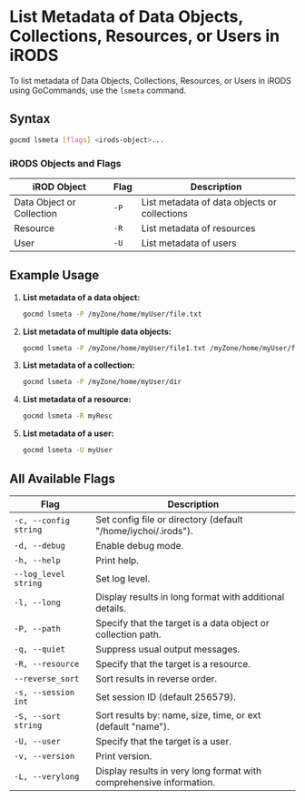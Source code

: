 # List Metadata of Data Objects, Collections, Resources, or Users in iRODS

To list metadata of Data Objects, Collections, Resources, or Users in iRODS using GoCommands, use the `lsmeta` command.

## Syntax
```sh
gocmd lsmeta [flags] <irods-object>...
```

### iRODS Objects and Flags

| iROD Object | Flag | Description |
|-------------|-------------|--------|
| Data Object or Collection | `-P` | List metadata of data objects or collections |
| Resource | `-R` | List metadata of resources |
| User | `-U` | List metadata of users |

## Example Usage

1. **List metadata of a data object:**
    ```sh
    gocmd lsmeta -P /myZone/home/myUser/file.txt
    ```

2. **List metadata of multiple data objects:**
    ```sh
    gocmd lsmeta -P /myZone/home/myUser/file1.txt /myZone/home/myUser/file2.txt
    ```

3. **List metadata of a collection:**
    ```sh
    gocmd lsmeta -P /myZone/home/myUser/dir
    ```

4. **List metadata of a resource:**
    ```sh
    gocmd lsmeta -R myResc
    ```

5. **List metadata of a user:**
    ```sh
    gocmd lsmeta -U myUser
    ```

## All Available Flags

| Flag                                | Description                                                                 |
|-------------------------------------|-----------------------------------------------------------------------------|
| `-c, --config string`               | Set config file or directory (default "/home/iychoi/.irods").               |
| `-d, --debug`                       | Enable debug mode.                                                          |
| `-h, --help`                        | Print help.                                                                 |
| `--log_level string`                | Set log level.                                                              |
| `-l, --long`                        | Display results in long format with additional details.                     |
| `-P, --path`                        | Specify that the target is a data object or collection path.                |
| `-q, --quiet`                       | Suppress usual output messages.                                             |
| `-R, --resource`                    | Specify that the target is a resource.                                      |
| `--reverse_sort`                    | Sort results in reverse order.                                              |
| `-s, --session int`                 | Set session ID (default 256579).                                            |
| `-S, --sort string`                 | Sort results by: name, size, time, or ext (default "name").                 |
| `-U, --user`                        | Specify that the target is a user.                                          |
| `-v, --version`                     | Print version.                                                              |
| `-L, --verylong`                    | Display results in very long format with comprehensive information.         |
